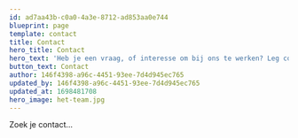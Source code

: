 ```yaml
---
id: ad7aa43b-c0a0-4a3e-8712-ad853aa0e744
blueprint: page
template: contact
title: Contact
hero_title: Contact
hero_text: 'Heb je een vraag, of interesse om bij ons te werken? Leg contact met ons! Op deze pagina vind je hier meer informatie over.'
button_text: Contact
author: 146f4398-a96c-4451-93ee-7d4d945ec765
updated_by: 146f4398-a96c-4451-93ee-7d4d945ec765
updated_at: 1698481708
hero_image: het-team.jpg
---
```

Zoek je contact...